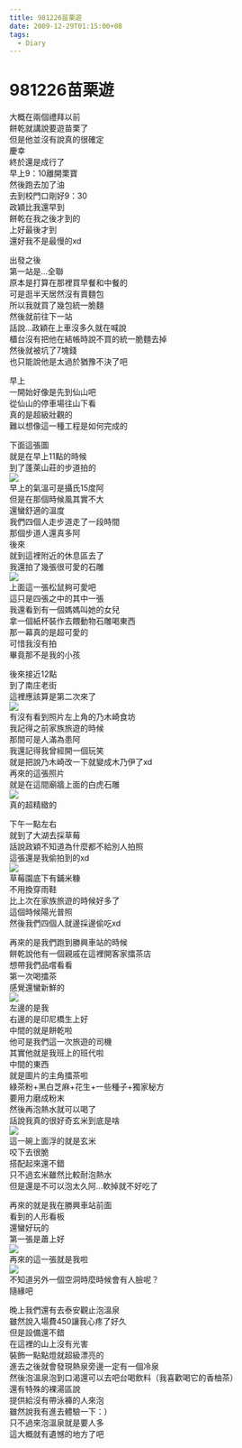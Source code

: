 ```yaml
---
title: 981226苗栗遊
date: 2009-12-29T01:15:00+08
tags:
  - Diary
---
```

# 981226苗栗遊

大概在兩個禮拜以前  
餅乾就講說要遊苗栗了  
但是他並沒有說真的很確定  
慶幸  
終於還是成行了  
早上9：10離開栗寶  
然後跑去加了油  
去到校門口剛好9：30  
政穎比我還早到  
餅乾在我之後才到的  
上好最後才到  
還好我不是最慢的xd  
  
出發之後  
第一站是...全聯  
原本是打算在那裡買早餐和中餐的  
可是逛半天居然沒有賣麵包  
所以我就買了幾包統一脆麵  
然後就前往下一站  
話說…政穎在上車沒多久就在喊說  
櫃台沒有把他在結帳時說不買的統一脆麵去掉  
然後就被坑了7塊錢  
也只能說他是太過於猶豫不決了吧  
  
早上  
一開始好像是先到仙山吧  
從仙山的停車場往山下看  
真的是超級壯觀的  
難以想像這一種工程是如何完成的  
  
下面這張圖  
就是在早上11點的時候  
到了蓬萊山莊的步道拍的  
[![](http://pic.pimg.tw/taichunmin/4b38e82e09738.jpg)](http://taichunmin.pixnet.net/album/photo/139135254)  
早上的氣溫可是攝氏15度阿  
但是在那個時候風其實不大  
還蠻舒適的溫度  
我們四個人走步道走了一段時間  
那個步道人還真多阿  
後來  
就到這裡附近的休息區去了  
我還拍了幾張很可愛的石雕  
[![](http://pic.pimg.tw/taichunmin/4b38e839210ac.jpg)](http://taichunmin.pixnet.net/album/photo/139135265)  
上面這一張松鼠夠可愛吧  
這只是四張之中的其中一張  
我還看到有一個媽媽叫她的女兒  
拿一個紙杯裝作去餵動物石雕喝東西  
那一幕真的是超可愛的  
可惜我沒有拍  
畢竟那不是我的小孩  
  
後來接近12點  
到了南庄老街  
這裡應該算是第二次來了  
[![](http://pic.pimg.tw/taichunmin/4b38ef469fa4b.jpg)](http://taichunmin.pixnet.net/album/photo/139137157)  
有沒有看到照片左上角的乃木崎食坊  
我記得之前家族旅遊的時候  
那間可是人滿為患阿  
我還記得我曾經開一個玩笑  
就是把說乃木崎改一下就變成木乃伊了xd  
再來的這張照片  
就是在這間廟牆上面的白虎石雕  
[![](http://pic.pimg.tw/taichunmin/4b38f04150a00.jpg)](http://taichunmin.pixnet.net/album/photo/139137318)  
真的超精緻的  
  
下午一點左右  
就到了大湖去採草莓  
話說政穎不知道為什麼都不給別人拍照  
這張還是我偷拍到的xd  
[![](http://pic.pimg.tw/taichunmin/4b38e844dbe61.jpg)](http://taichunmin.pixnet.net/album/photo/139135281)  
草莓園底下有鋪米糠  
不用換穿雨鞋  
比上次在家族旅遊的時候好多了  
這個時候陽光普照  
然後我們四個人就邊採邊偷吃xd  
  
再來的是我們跑到勝興車站的時候  
餅乾說他有一個親戚在這裡開客家擂茶店  
想帶我們品嚐看看  
第一次喝擂茶  
感覺還蠻新鮮的  
[![](http://pic.pimg.tw/taichunmin/4b38e84e8c634.jpg)](http://taichunmin.pixnet.net/album/photo/139135295)  
左邊的是我  
右邊的是印尼橋生上好  
中間的就是餅乾啦  
他可是我們這一次旅遊的司機  
其實他就是我班上的班代啦  
中間的東西  
就是圖片的主角擂茶啦  
綠茶粉+黑白芝麻+花生+一些種子+獨家秘方  
要用力磨成粉末  
然後再泡熱水就可以喝了  
話說我真的很好奇玄米到底是啥  
[![](http://pic.pimg.tw/taichunmin/4b38e85af33d9.jpg)](http://taichunmin.pixnet.net/album/photo/139135312)  
這一碗上面浮的就是玄米  
咬下去很脆  
搭配起來還不錯  
只不過玄米雖然比較耐泡熱水  
但是還是不可以泡太久阿…軟掉就不好吃了  
  
再來的就是我在勝興車站前面  
看到的人形看板  
還蠻好玩的  
第一張是蕭上好  
[![](http://pic.pimg.tw/taichunmin/4b38e866b6f74.jpg)](http://taichunmin.pixnet.net/album/photo/139135327)  
再來的這一張就是我啦  
[![](http://pic.pimg.tw/taichunmin/4b38e822ee16a.jpg)](http://taichunmin.pixnet.net/album/photo/139135237)  
不知道另外一個空洞時麼時候會有人臉呢？  
隨緣吧  
  
晚上我們還有去泰安觀止泡溫泉  
雖然說入場費450讓我心疼了好久  
但是設備還不錯  
在這裡的山上沒有光害  
裝飾一點點燈就超級漂亮的  
進去之後就會發現熱泉旁邊一定有一個冷泉  
然後泡溫泉泡到口渴還可以去吧台喝飲料（我喜歡喝它的香柚茶）  
還有特殊的裸湯區說  
提供給沒有帶泳褲的人來泡  
雖然說我有進去體驗一下：）  
只不過來泡溫泉就是要人多  
這大概就有遺憾的地方了吧
